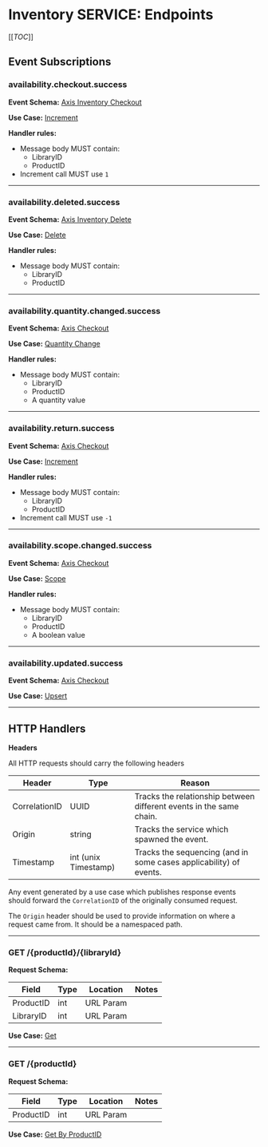 # Inventory SERVICE: Endpoints

[[_TOC_]]

## Event Subscriptions

### availability.checkout.success

**Event Schema:** [Axis Inventory Checkout](../../events.md#axis-inventory-checkout)

**Use Case:** [Increment](domain.md#increment)

**Handler rules:**

* Message body MUST contain:
    * LibraryID
    * ProductID
* Increment call MUST use `1`

---

### availability.deleted.success

**Event Schema:** [Axis Inventory Delete](../../events.md#axis-inventory-delete)

**Use Case:** [Delete](domain.md#delete)

**Handler rules:**

* Message body MUST contain:
    * LibraryID
    * ProductID

---

### availability.quantity.changed.success

**Event Schema:** [Axis Checkout](../../events.md#axis-inventory-quantity-change)

**Use Case:** [Quantity Change](domain.md#quantity-change)

**Handler rules:**

* Message body MUST contain:
    * LibraryID
    * ProductID
    * A quantity value

---

### availability.return.success

**Event Schema:** [Axis Checkout](../../events.md#axis-inventory-return)

**Use Case:** [Increment](domain.md#increment)

**Handler rules:**

* Message body MUST contain:
    * LibraryID
    * ProductID
* Increment call MUST use `-1`

---

### availability.scope.changed.success

**Event Schema:** [Axis Checkout](../../events.md#axis-inventory-scope-change)

**Use Case:** [Scope](domain.md#scope)

**Handler rules:**

* Message body MUST contain:
    * LibraryID
    * ProductID
    * A boolean value

---

### availability.updated.success

**Event Schema:** [Axis Checkout](../../events.md#axis-inventory-upsert)

**Use Case:** [Upsert](domain.md#upsert)

---

## HTTP Handlers

**Headers**

All HTTP requests should carry the following headers

| Header        | Type                 | Reason                                                              |
|---------------|----------------------|---------------------------------------------------------------------|
| CorrelationID | UUID                 | Tracks the relationship between different events in the same chain. |
| Origin        | string               | Tracks the service which spawned the event.                         |                                            
| Timestamp     | int (unix Timestamp) | Tracks the sequencing (and in some cases applicability) of events.  |

Any event generated by a use case which publishes response events should forward the `CorrelationID` of the originally
consumed request.

The `Origin` header should be used to provide information on where a request came from. It should be a namespaced path.

---

### GET /{productId}/{libraryId}

**Request Schema:**

| Field     | Type | Location  | Notes |
|-----------|------|-----------|-------|
| ProductID | int  | URL Param |       |
| LibraryID | int  | URL Param |       |

**Use Case:** [Get](domain.md#get) 

---

### GET /{productId}

**Request Schema:**

| Field     | Type | Location  | Notes |
|-----------|------|-----------|-------|
| ProductID | int  | URL Param |       |

**Use Case:** [Get By ProductID](domain.md#getbyproductid)